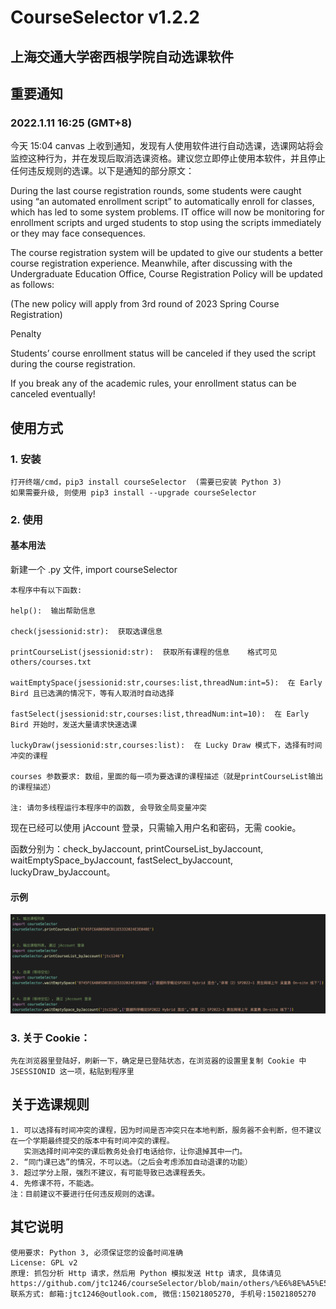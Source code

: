# CourseSelector v1.2.2

## 上海交通大学密西根学院自动选课软件

## 重要通知

### 2022.1.11 16:25 (GMT+8)

今天 15:04 canvas 上收到通知，发现有人使用软件进行自动选课，选课网站将会监控这种行为，并在发现后取消选课资格。建议您立即停止使用本软件，并且停止任何违反规则的选课。以下是通知的部分原文：

During the last course registration rounds, some students were caught using “an automated enrollment script” to automatically enroll for classes, which has led to some system problems. IT office will now be monitoring for enrollment scripts and urged students to stop using the scripts immediately or they may face consequences.

The course registration system will be updated to give our students a better course registration experience. Meanwhile, after discussing with the Undergraduate Education Office, Course Registration Policy will be updated as follows:

(The new policy will apply from 3rd round of 2023 Spring Course Registration)

Penalty

Students’ course enrollment status will be canceled if they used the script during the course registration.

If you break any of the academic rules, your enrollment status can be canceled eventually!

## 使用方式

### 1. 安装

    打开终端/cmd，pip3 install courseSelector  (需要已安装 Python 3)
    如果需要升级, 则使用 pip3 install --upgrade courseSelector

### 2. 使用

#### 基本用法

新建一个 .py 文件, import courseSelector

    本程序中有以下函数:
    
    help():  输出帮助信息
    
    check(jsessionid:str):  获取选课信息
    
    printCourseList(jsessionid:str):  获取所有课程的信息    格式可见 others/courses.txt
    
    waitEmptySpace(jsessionid:str,courses:list,threadNum:int=5):  在 Early Bird 且已选满的情况下，等有人取消时自动选择
    
    fastSelect(jsessionid:str,courses:list,threadNum:int=10):  在 Early Bird 开始时，发送大量请求快速选课
    
    luckyDraw(jsessionid:str,courses:list):  在 Lucky Draw 模式下，选择有时间冲突的课程
    
    courses 参数要求: 数组，里面的每一项为要选课的课程描述（就是printCourseList输出的课程描述）
    
    注: 请勿多线程运行本程序中的函数, 会导致全局变量冲突

现在已经可以使用 jAccount 登录，只需输入用户名和密码，无需 cookie。

函数分别为：check_byJaccount, printCourseList_byJaccount, waitEmptySpace_byJaccount, fastSelect_byJaccount, luckyDraw_byJaccount。

#### 示例

<img src="others/代码示例.png">

### 3. 关于 Cookie：
    先在浏览器里登陆好，刷新一下，确定是已登陆状态，在浏览器的设置里复制 Cookie 中 JSESSIONID 这一项，粘贴到程序里

## 关于选课规则

    1. 可以选择有时间冲突的课程，因为时间是否冲突只在本地判断，服务器不会判断，但不建议在一个学期最终提交的版本中有时间冲突的课程。
       实测选择时间冲突的课后教务处会打电话给你，让你退掉其中一门。
    2. “同门课已选”的情况，不可以选。（之后会考虑添加自动退课的功能）
    3. 超过学分上限，强烈不建议，有可能导致已选课程丢失。
    4. 先修课不符，不能选。
    注：目前建议不要进行任何违反规则的选课。

## 其它说明

    使用要求: Python 3, 必须保证您的设备时间准确
    License: GPL v2
    原理: 抓包分析 Http 请求，然后用 Python 模拟发送 Http 请求, 具体请见 https://github.com/jtc1246/courseSelector/blob/main/others/%E6%8E%A5%E5%8F%A3%E5%88%86%E6%9E%90.pdf
    联系方式: 邮箱:jtc1246@outlook.com, 微信:15021805270, 手机号:15021805270

